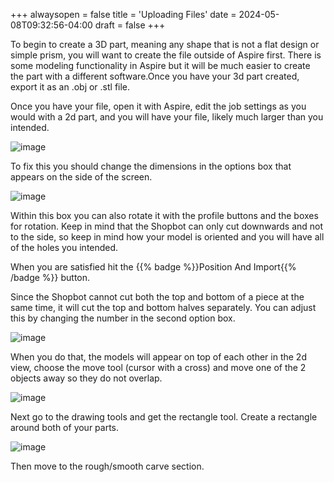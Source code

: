 +++
alwaysopen = false
title = 'Uploading Files'
date = 2024-05-08T09:32:56-04:00
draft = false
+++

To begin to create a 3D part, meaning any shape that is not a flat design or simple prism, you will want to create the file outside of Aspire first. There is some modeling functionality in Aspire but it will be much easier to create the part with a different software.Once you have your 3d part created, export it as an .obj or .stl file.

Once you have your file, open it with Aspire, edit the job settings as you would with a 2d part, and you will have your file, likely much larger than you intended.

![image](/images/248.jpg)

To fix this you should change the dimensions in the options box that appears on the side of the screen. 

![image](/images/249.jpg)

Within this box you can also rotate it with the profile buttons and the boxes for rotation. Keep in mind that the Shopbot can only cut downwards and not to the side, so keep in mind how your model is oriented and you will have all of the holes you intended. 

When you are satisfied hit the {{% badge %}}Position And Import{{% /badge %}} button.

Since the Shopbot cannot cut both the top and bottom of a piece at the same time, it will cut the top and bottom halves separately. You can adjust this by changing the number in the second option box.

![image](/images/250.jpg)

When you do that, the models will appear on top of each other in the 2d view, choose the move tool (cursor with a cross) and move one of the 2 objects away so they do not overlap.

![image](/images/251.jpg)

Next go to the drawing tools and get the rectangle tool. Create a rectangle around both of your parts. 

![image](/images/252.jpg)

Then move to the rough/smooth carve section.







